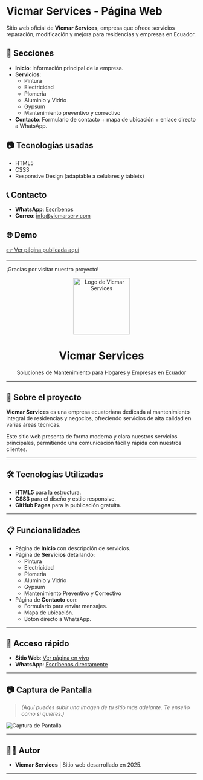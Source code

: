 # Vicmar Services - Página Web

Sitio web oficial de **Vicmar Services**, empresa que ofrece servicios reparación, modificación y mejora para residencias y empresas en Ecuador.

## 🚀 Secciones

- **Inicio**: Información principal de la empresa.
- **Servicios**: 
  - Pintura
  - Electricidad
  - Plomería
  - Aluminio y Vidrio
  - Gypsum
  - Mantenimiento preventivo y correctivo
- **Contacto**: Formulario de contacto + mapa de ubicación + enlace directo a WhatsApp.

## 📷 Tecnologías usadas

- HTML5
- CSS3
- Responsive Design (adaptable a celulares y tablets)

## 📞 Contacto

- **WhatsApp**: [Escríbenos](https://wa.me/593969054410)
- **Correo**: info@vicmarserv.com

## 🌐 Demo

[👉 Ver página publicada aquí](https://fcalvopi.github.io/vicmarserv-website/)

---

¡Gracias por visitar nuestro proyecto!
<div align="center">
  <img src="https://via.placeholder.com/150" alt="Logo de Vicmar Services" width="150" height="150"/>
  <h1>Vicmar Services</h1>
  <p>Soluciones de Mantenimiento para Hogares y Empresas en Ecuador</p>
</div>

---

## 🚀 Sobre el proyecto

**Vicmar Services** es una empresa ecuatoriana dedicada al mantenimiento integral de residencias y negocios, ofreciendo servicios de alta calidad en varias áreas técnicas.

Este sitio web presenta de forma moderna y clara nuestros servicios principales, permitiendo una comunicación fácil y rápida con nuestros clientes.

---

## 🛠️ Tecnologías Utilizadas

- **HTML5** para la estructura.
- **CSS3** para el diseño y estilo responsive.
- **GitHub Pages** para la publicación gratuita.

---

## 📋 Funcionalidades

- Página de **Inicio** con descripción de servicios.
- Página de **Servicios** detallando:
  - Pintura
  - Electricidad
  - Plomería
  - Aluminio y Vidrio
  - Gypsum
  - Mantenimiento Preventivo y Correctivo
- Página de **Contacto** con:
  - Formulario para enviar mensajes.
  - Mapa de ubicación.
  - Botón directo a WhatsApp.

---

## 📱 Acceso rápido

- **Sitio Web**: [Ver página en vivo](https://fcalvopi.github.io/vicmarserv-website/)
- **WhatsApp**: [Escríbenos directamente](https://wa.me/593969054410)

---

## 📷 Captura de Pantalla

> *(Aquí puedes subir una imagen de tu sitio más adelante. Te enseño cómo si quieres.)*

![Captura de Pantalla](https://via.placeholder.com/1200x600?text=Captura+de+pantalla+del+sitio+Vicmar+Services)

---

## 👨‍💻 Autor

- **Vicmar Services** | Sitio web desarrollado en 2025.

---


